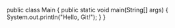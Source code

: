 public class Main {
    public static void main(String[] args) {
        System.out.println("Hello, Git!");
    }
}

